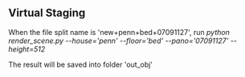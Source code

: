 ## Virtual Staging 
 
When the file split name is 'new+penn+bed+07091127', run *python render_scene.py --house='penn' --floor='bed' --pano='07091127' --height=512*

The result will be saved into folder 'out_obj'
